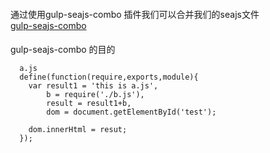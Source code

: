 ####
  通过使用gulp-seajs-combo 插件我们可以合并我们的seajs文件  
  [gulp-seajs-combo](https://github.com/chenmnkken/gulp-seajs-combo/blob/master/README_CN.md)

####
  gulp-seajs-combo 的目的  
````  
  a.js  
  define(function(require,exports,module){
    var result1 = 'this is a.js',  
        b = require('./b.js'),  
        result = result1+b,  
        dom = document.getElementById('test');  
         
    dom.innerHtml = resut;
  });

  
````